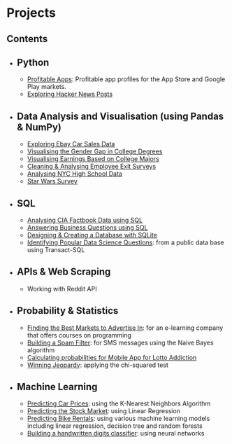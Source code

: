 # Projects

## Contents

- ## Python
  - [Profitable Apps](https://github.com/RoyaKar/dataquest_projects/blob/master/Guided%20Projects/Profitable%20App%20Profiles/Profitable%20Apps.ipynb): Profitable app profiles for the App Store and Google Play markets.
  - [Exploring Hacker News Posts](https://github.com/RoyaKar/dataquest_projects/blob/master/Guided%20Projects/Exploring%20Hacker%20News%20Posts/Exploring%20Hacker%20News%20Posts.ipynb)

- ## Data Analysis and Visualisation (using Pandas & NumPy)
  - [Exploring Ebay Car Sales Data](https://github.com/RoyaKar/dataquest_projects/blob/master/Guided%20Projects/Exploring%20Ebay%20Car%20Sales%20Data/Ebay%20Car%20Sales.ipynb)
  - [Visualising the Gender Gap in College Degrees](https://github.com/RoyaKar/dataquest_projects/blob/master/Guided%20Projects/Visualising%20The%20Gender%20Gap%20in%20College%20Degrees/The%20Gender%20Gap%20in%20College%20Degrees.ipynb)
  - [Visualising Earnings Based on College Majors](https://github.com/RoyaKar/dataquest_projects/blob/master/Guided%20Projects/Visualising%20Earnings%20Based%20on%20College%20Majors/Visualising%20Earnings%20Based%20on%20College%20Majors.ipynb)
  - [Cleaning & Analysing Employee Exit Surveys](https://github.com/RoyaKar/dataquest_projects/blob/master/Guided%20Projects/Cleaning%20%26%20Analysing%20Employee%20Exit%20Surveys/Employee%20Exit%20Survey.ipynb)
  - [Analysing NYC High School Data](https://github.com/RoyaKar/dataquest_projects/blob/master/Guided%20Projects/Analysing%20NYC%20High%20School%20Data/Analysing%20NYC%20High%20School%20Data.ipynb)
  - [Star Wars Survey](https://github.com/RoyaKar/dataquest_projects/blob/master/Guided%20Projects/Star%20Wars%20Survey/Star%20Wars%20Survey.ipynb)

- ## SQL
  - [Analysing CIA Factbook Data using SQL](https://github.com/RoyaKar/dataquest_projects/blob/master/Guided%20Projects/Analysing%20CIA%20Factbook%20Data%20using%20SQL/Basics.ipynb)
  - [Answering Business Questions using SQL](https://github.com/RoyaKar/dataquest_projects/blob/master/Guided%20Projects/Answering%20Business%20Qs%20using%20SQL/Answering%20Business%20Questions.ipynb)
  - [Designing & Creating a Database with SQLite](https://github.com/RoyaKar/dataquest_projects/blob/master/Guided%20Projects/Designing%20%26%20Creating%20a%20Database/Designing%20%26%20Creating%20a%20Database.ipynb)
  - [Identifying Popular Data Science Questions](https://github.com/RoyaKar/dataquest_projects/blob/master/Guided%20Projects/Popular%20Data%20Science%20Questions/Popular%20Data%20Science%20Questions.ipynb): from a public data base using Transact-SQL 

- ## APIs & Web Scraping
  - Working with Reddit API

- ## Probability & Statistics
  - [Finding the Best Markets to Advertise In](https://github.com/RoyaKar/dataquest_projects/blob/master/Guided%20Projects/Identifying%20the%20best%20markets%20to%20advertise/Finding%20the%20Best%20Markets%20to%20Advertise%20In.ipynb): for an e-learning company that offers courses on programming
  - [Building a Spam Filter](https://github.com/RoyaKar/dataquest_projects/blob/master/Guided%20Projects/Building%20a%20spam%20filter%20with%20Naive%20Bayes/SMS%20Spam%20Filter%20with%20Naive%20Bayes.ipynb): for SMS messages using the Naive Bayes algorithm
  - [Calculating probabilities for Mobile App for Lotto Addiction](https://github.com/RoyaKar/dataquest_projects/blob/master/Guided%20Projects/Calculating%20probabilities%20for%20Mobile%20App%20for%20Lotto%20Addiction/Mobile%20App%20for%20Lottery%20Addiction.ipynb)
  - [Winning Jeopardy](https://github.com/RoyaKar/dataquest_projects/blob/master/Guided%20Projects/Winning%20Jeopardy/Basics.ipynb): applying the chi-squared test
  
- ## Machine Learning
  - [Predicting Car Prices](https://github.com/RoyaKar/dataquest_projects/blob/master/Guided%20Projects/Predicting%20Car%20Prices/Predicting%20Car%20Prices.ipynb): using the K-Nearest Neighbors Algorithm
  - [Predicting the Stock Market](https://github.com/RoyaKar/dataquest_projects/tree/master/Guided%20Projects/Predicting%20Stock%20Market): using Linear Regression
  - [Predicting Bike Rentals](https://github.com/RoyaKar/dataquest_projects/tree/master/Guided%20Projects/Predicting%20Bike%20Rentals): using various machine learning models including linear regression, decision tree and random forests
  - [Building a handwritten digits classifier](https://github.com/RoyaKar/dataquest_projects/blob/master/Guided%20Projects/Building%20a%20handwritten%20digits%20classifier/Building%20a%20Handwritten%20Digits%20Classifier.ipynb): using neural networks

